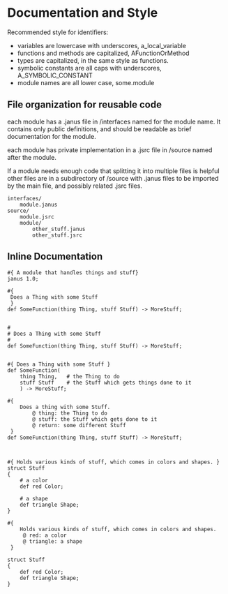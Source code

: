 
# Documentation and Style


Recommended style for identifiers:

* variables are lowercase with underscores, a_local_variable
* functions and methods are capitalized, AFunctionOrMethod
* types are capitalized, in the same style as functions.
* symbolic constants are all caps with underscores, A_SYMBOLIC_CONSTANT
* module names are all lower case, some.module

## File organization for reusable code

each module has a .janus file in /interfaces named for the module name.
It contains only public definitions, and should be readable as brief
documentation for the module.

each module has private implementation in a .jsrc file in /source named after
the module.

If a module needs enough code that splitting it into multiple files is helpful
other files are in a subdirectory of /source with .janus files to be imported
by the main file, and possibly related .jsrc files.

```
interfaces/
	module.janus
source/
	module.jsrc
	module/
		other_stuff.janus
		other_stuff.jsrc
```


## Inline Documentation

```janus
#{ A module that handles things and stuff}
janus 1.0;

#{
 Does a Thing with some Stuff
 }
def SomeFunction(thing Thing, stuff Stuff) -> MoreStuff;


#
# Does a Thing with some Stuff
#
def SomeFunction(thing Thing, stuff Stuff) -> MoreStuff;


#{ Does a Thing with some Stuff }
def SomeFunction(
	thing Thing,   # the Thing to do
	stuff Stuff    # the Stuff which gets things done to it
	) -> MoreStuff;

#{
	Does a thing with some Stuff.
		@ thing: the Thing to do
		@ stuff: the Stuff which gets done to it
		@ return: some different Stuff
 }
def SomeFunction(thing Thing, stuff Stuff) -> MoreStuff;



#{ Holds various kinds of stuff, which comes in colors and shapes. }
struct Stuff
{
	# a color
	def red Color;

	# a shape
	def triangle Shape;
}

#{
	Holds various kinds of stuff, which comes in colors and shapes.
	 @ red: a color
	 @ triangle: a shape
 }

struct Stuff
{
	def red Color;
	def triangle Shape;
}

```


